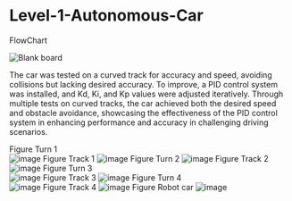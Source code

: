 # Level-1-Autonomous-Car
FlowChart

![Blank board](https://github.com/MahmoudElbhrawy/Level-1-Autonomous-Car/assets/110239321/7cb08b57-613f-43c2-a87c-db1863015ec9)

The car was tested on a curved track for accuracy and speed, avoiding collisions but lacking desired accuracy. To improve, a PID control system was installed, and Kd, Ki, and Kp values were adjusted iteratively. Through multiple tests on curved tracks, the car achieved both the desired speed and obstacle avoidance, showcasing the effectiveness of the PID control system in enhancing performance and accuracy in challenging driving scenarios.

Figure Turn 1   
![image](https://github.com/MahmoudElbhrawy/Level-1-Autonomous-Car/assets/110239321/fb63ab61-dec7-40c2-a479-e846007da282) Figure Track 1
![image](https://github.com/MahmoudElbhrawy/Level-1-Autonomous-Car/assets/110239321/c06b08c8-346b-481c-a59b-0ceb928523f7)
Figure Turn 2
![image](https://github.com/MahmoudElbhrawy/Level-1-Autonomous-Car/assets/110239321/bf330396-69b2-416e-9baf-f3a6504421a4)
Figure Track 2                                                                                         
![image](https://github.com/MahmoudElbhrawy/Level-1-Autonomous-Car/assets/110239321/430f3955-13e3-4fe8-b830-5c06fe2baef4)
Figure Turn 3  
![image](https://github.com/MahmoudElbhrawy/Level-1-Autonomous-Car/assets/110239321/298333dc-23ed-44b9-97d7-9a777d4d8a1d)
Figure Track 3
![image](https://github.com/MahmoudElbhrawy/Level-1-Autonomous-Car/assets/110239321/d55ba80b-79b2-4604-a5c6-5f3e182516d8)
Figure Turn 4  
![image](https://github.com/MahmoudElbhrawy/Level-1-Autonomous-Car/assets/110239321/d0730626-81f1-4962-ad4b-ead0543b4988)
Figure Track 4
![image](https://github.com/MahmoudElbhrawy/Level-1-Autonomous-Car/assets/110239321/2602fe1d-e838-4106-8f8e-926a3467f3a3)
Figure Robot car
![image](https://github.com/MahmoudElbhrawy/Level-1-Autonomous-Car/assets/110239321/b05f08ee-577f-4b52-bfd4-4ed7fd5c9161)
